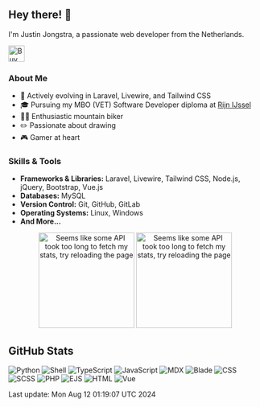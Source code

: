 ## Hey there! 👋

I'm Justin Jongstra, a passionate web developer from the Netherlands.

<a href='https://ko-fi.com/justinjongstra' target='_blank'><img height='32' style='border:0px;height:32px;' src='https://cdn.ko-fi.com/cdn/kofi2.png?v=3' border='0' alt='Buy Me a Coffee at ko-fi.com' /></a> 
<br>

### About Me
- 🌱 Actively evolving in Laravel, Livewire, and Tailwind CSS
- 🎓 Pursuing my MBO (VET) Software Developer diploma at [Rijn IJssel](https://www.rijnijssel.nl/)
- 🚵‍♂️ Enthusiastic mountain biker
- ✏️ Passionate about drawing
- 🎮 Gamer at heart

### Skills & Tools
- **Frameworks & Libraries:** Laravel, Livewire, Tailwind CSS, Node.js, jQuery, Bootstrap, Vue.js
- **Databases:** MySQL
- **Version Control:** Git, GitHub, GitLab
- **Operating Systems:** Linux, Windows
- **And More...**


<p align="center">
  <img style="height: 190px;" src="https://github-readme-stats-sigma-two-42.vercel.app/api?username=Justin0122&show_icons=true&theme=outrun" alt="Seems like some API took too long to fetch my stats, try reloading the page"/>
  <img style="height: 190px;" src="https://github-readme-stats-sigma-two-42.vercel.app/api/top-langs/?username=Justin0122&layout=compact&theme=outrun" alt="Seems like some API took too long to fetch my stats, try reloading the page"/>
</p>
</p>



## GitHub Stats
![Python](https://img.shields.io/badge/Python-.10%25-blue)
![Shell](https://img.shields.io/badge/Shell-.26%25-blue)
![TypeScript](https://img.shields.io/badge/TypeScript-.01%25-blue)
![JavaScript](https://img.shields.io/badge/JavaScript-8.13%25-blue)
![MDX](https://img.shields.io/badge/MDX-3.07%25-blue)
![Blade](https://img.shields.io/badge/Blade-31.94%25-blue)
![CSS](https://img.shields.io/badge/CSS-1.33%25-blue)
![SCSS](https://img.shields.io/badge/SCSS-1.26%25-blue)
![PHP](https://img.shields.io/badge/PHP-52.85%25-blue)
![EJS](https://img.shields.io/badge/EJS-.46%25-blue)
![HTML](https://img.shields.io/badge/HTML-.06%25-blue)
![Vue](https://img.shields.io/badge/Vue-.47%25-blue)

Last update: Mon Aug 12 01:19:07 UTC 2024

